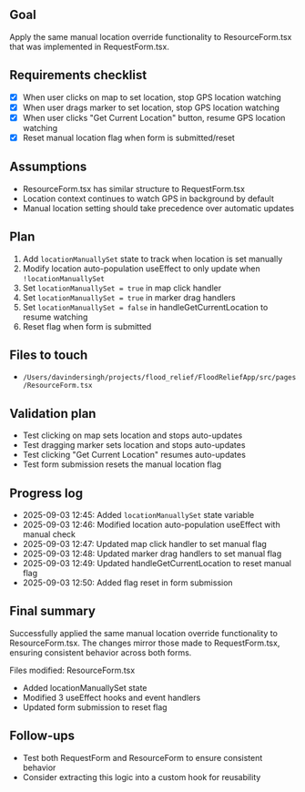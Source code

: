 ## Goal
Apply the same manual location override functionality to ResourceForm.tsx that was implemented in RequestForm.tsx.

## Requirements checklist
- [x] When user clicks on map to set location, stop GPS location watching
- [x] When user drags marker to set location, stop GPS location watching
- [x] When user clicks "Get Current Location" button, resume GPS location watching
- [x] Reset manual location flag when form is submitted/reset

## Assumptions
- ResourceForm.tsx has similar structure to RequestForm.tsx
- Location context continues to watch GPS in background by default
- Manual location setting should take precedence over automatic updates

## Plan
1. Add `locationManuallySet` state to track when location is set manually
2. Modify location auto-population useEffect to only update when `!locationManuallySet`
3. Set `locationManuallySet = true` in map click handler
4. Set `locationManuallySet = true` in marker drag handlers
5. Set `locationManuallySet = false` in handleGetCurrentLocation to resume watching
6. Reset flag when form is submitted

## Files to touch
- `/Users/davindersingh/projects/flood_relief/FloodReliefApp/src/pages/ResourceForm.tsx`

## Validation plan
- Test clicking on map sets location and stops auto-updates
- Test dragging marker sets location and stops auto-updates
- Test clicking "Get Current Location" resumes auto-updates
- Test form submission resets the manual location flag

## Progress log
- 2025-09-03 12:45: Added `locationManuallySet` state variable
- 2025-09-03 12:46: Modified location auto-population useEffect with manual check
- 2025-09-03 12:47: Updated map click handler to set manual flag
- 2025-09-03 12:48: Updated marker drag handlers to set manual flag
- 2025-09-03 12:49: Updated handleGetCurrentLocation to reset manual flag
- 2025-09-03 12:50: Added flag reset in form submission

## Final summary
Successfully applied the same manual location override functionality to ResourceForm.tsx. The changes mirror those made to RequestForm.tsx, ensuring consistent behavior across both forms.

Files modified: ResourceForm.tsx
- Added locationManuallySet state
- Modified 3 useEffect hooks and event handlers
- Updated form submission to reset flag

## Follow-ups
- Test both RequestForm and ResourceForm to ensure consistent behavior
- Consider extracting this logic into a custom hook for reusability
